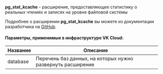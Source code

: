 **pg_stat_kcache** - расширение, предоставляющее статистику о реальных чтениях и записях на уровне файловой системы

Подробнее о расширении **pg_stat_kcache** вы можете из документации разработчика на [GitHub](https://github.com/powa-team/pg_stat_kcache).

#### Параметры, применимые в инфраструктуре VK Cloud:

|Название|Описание|
|---|---|
|database|Перечень баз данных, на которых нужно развернуть расширение|
